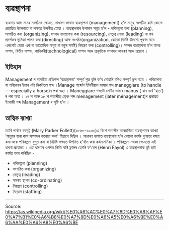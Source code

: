 # ব্যৱস্থাপনা

ব্যৱসায় আৰু মানৱ সংগঠনৰ ক্ষেত্ৰত, সাধাৰণ ভাষাত ব্যৱস্থাপনা (management) হ'ল মানুহ সংগঠিত কৰি কোনো প্ৰস্তাৱিত উদ্দেশ্যত বা লক্ষ্যত উপনীত হোৱা । ব্যৱস্থাপনাৰ উপাদান সমূহ হ'ল - পৰিকল্পনা কৰা (planning), সংগঠিত কৰা (organizing), সম্পদ ব্যৱস্থাপনা কৰা (resourcing), নেতৃত্ব লোৱা (leading) বা পথ প্ৰদৰ্শকৰ ভূমিকা পালন কৰা (directing) আৰু সংগঠন(organization, কোনো নিৰ্দিষ্ট উদ্দেশ্য পূৰণৰ বাবে একগোট হোৱা এক বা তাতোধিক মানুহ বা বস্তুৰ সমষ্টি) নিয়ন্ত্ৰণ কৰা (controlling)। সম্পদ ব্যৱস্থাপনা হ'ল মানৱ সম্পদ, বিত্তীয় সম্পদ, কাৰিকৰী(technological) সম্পদ আৰু প্ৰাকৃতিক সম্পদৰ আহৰণ আৰু প্ৰয়োগ ।

## ইতিহাস

Management ৰ অসমীয়া প্ৰতিশব্দ 'ব্যৱস্থাপনা' সম্পূৰ্ণ শুদ্ধ বুলি ক'ব নোৱাৰি যদিও সম্পূৰ্ণ ভুল নহয় । পৰিচালনা বা পৰিচালন ইয়াৰ এটা নিকটতম শব্দ ।Manage শব্দেটা ইটালীয়ান ভাষাৰ শব্দ maneggiare (to handle — especially a horse)ৰ পৰা অহা । Maneggiare শব্দটো লেটিন ভাষাৰ manus ( যাৰ অৰ্থ 'হাত') ৰ পৰা অহা । ১৭ শ আৰু ১৮ শ শতাব্দীত ফ্ৰেঞ্চ শব্দ menagement (later ménagement)ৰ প্ৰভাৱত ইংৰাজী শব্দ Management ৰ সৃষ্টি হ'ল ।

## তাত্বিক ব্যাখ্যা

ম্যাৰি পাৰ্কাৰ ফল্লেট্ (Mary Parker Follett)(১৮৬৮-১৯৩৩)এ বিংশ শতাব্দীৰ আৰম্ভণিতে ব্যৱস্থাপনাৰ ব্যাখ্যা 'মানুহৰ দ্বাৰা কাম সম্পাদন কৰোৱা কলা' হিচাপে দিছিল । সাধাৰণ ভাষাত ব্যৱস্থাপনা হ'ল কোনো কাৰ্যৰ গুণৱত্তা ৰক্ষ্যা কৰা আৰু পৰিকল্পনা যুগুত কৰা বা নিৰ্দিষ্ট লক্ষ্যত উপনিত হ'বলৈ কৰা কৰ্যক্ৰমনিকা । পৰিকল্পনা নথকা ক্ষেত্ৰতো এই ধাৰণা প্ৰযোজ্য । এই ধাৰণাৰ ওপৰত ভিত্তি কৰি ফ্ৰান্সৰ হেনৰি ফ'য়েল (Henri Fayol) এ ব্যৱস্থাপনাক মুঠ ছটা কাৰ্যত ভাগ কৰিছিল -

- পৰিকল্পনা (planning)
- সংগঠিত কৰা (organizing)
- নেতৃত্ব (leading)
- সমন্ময় স্থাপন (co-ordinating)
- নিয়ন্ত্ৰণ (controlling)
- নিয়োগ (staffing)

---
Source: https://as.wikipedia.org/wiki/%E0%A6%AC%E0%A7%8D%E0%A6%AF%E0%A7%B1%E0%A6%B8%E0%A7%8D%E0%A6%A5%E0%A6%BE%E0%A6%AA%E0%A6%A8%E0%A6%BE
